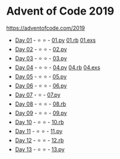 # Advent of Code 2019

https://adventofcode.com/2019

- [Day 01](https://adventofcode.com/2019/day/1) - :star: :star: - [01.py](python/01.py) [01.rb](ruby/01.rb) [01.exs](elixir/01.exs)
- [Day 02](https://adventofcode.com/2019/day/2) - :star: :star: - [02.py](python/02.py)
- [Day 03](https://adventofcode.com/2019/day/3) - :star: :star: - [03.py](python/03.py)
- [Day 04](https://adventofcode.com/2019/day/4) - :star: :star: - [04.py](python/04.py) [04.rb](ruby/04.rb) [04.exs](elixir/04.exs)
- [Day 05](https://adventofcode.com/2019/day/5) - :star: :star: - [05.py](python/05.py)
- [Day 06](https://adventofcode.com/2019/day/6) - :star: :star: - [06.py](python/06.py)
- [Day 07](https://adventofcode.com/2019/day/7) - :star: - [07.py](python/07.py)
- [Day 08](https://adventofcode.com/2019/day/8) - :star: :star: - [08.rb](ruby/08.rb)
- [Day 09](https://adventofcode.com/2019/day/9) - :star: :star: - [09.py](python/09.py)
- [Day 10](https://adventofcode.com/2019/day/10) - :star: :star: - [10.rb](ruby/10.rb)
- [Day 11](https://adventofcode.com/2019/day/11) - :star: :star: - [11.py](python/11.py)
- [Day 12](https://adventofcode.com/2019/day/12) - :star: :star: - [12.rb](ruby/12.rb)
- [Day 13](https://adventofcode.com/2019/day/13) - :star: :star: - [13.py](python/13.py)
